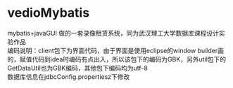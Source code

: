 # vedioMybatis
mybatis+javaGUI 做的一套录像租赁系统，同为武汉理工大学数据库课程设计实验作品<br>
编码说明：client包下为界面代码，由于界面是使用eclipse的window builder画的，赋值代码到idea时编码有点出入，所以该包下的编码为GBK，另外util包下的GetDataUtil也为GBK编码，其他包下编码均为utf-8<br>
数据库信息在jdbcConfig.propertiesz下修改<br>

